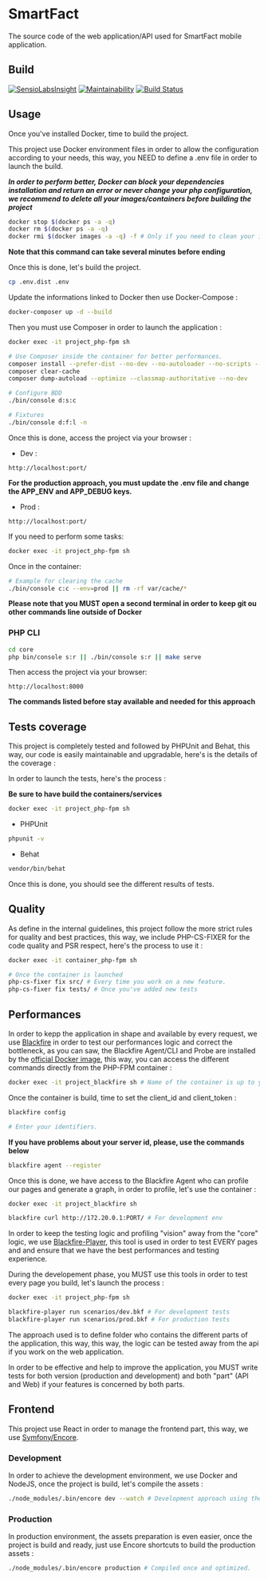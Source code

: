 # SmartFact

The source code of the web application/API used for SmartFact mobile application.

## Build

[![SensioLabsInsight](https://insight.sensiolabs.com/projects/e255fc48-1265-4a49-a950-4c71fee7d0ef/mini.png)](https://insight.sensiolabs.com/projects/e255fc48-1265-4a49-a950-4c71fee7d0ef)
[![Maintainability](https://api.codeclimate.com/v1/badges/d996390800b4a91d6247/maintainability)](https://codeclimate.com/github/Guikingone/SmartFact/maintainability)
[![Build Status](https://travis-ci.org/Guikingone/SmartFact.svg?branch=master)](https://travis-ci.org/Guikingone/SmartFact)

## Usage

Once you've installed Docker, time to build the project.

This project use Docker environment files in order to allow the configuration according to your needs,
this way, you NEED to define a .env file in order to launch the build.

**_In order to perform better, Docker can block your dependencies installation and return an error
or never change your php configuration, we recommend to delete all your images/containers
before building the project_**

```bash
docker stop $(docker ps -a -q)
docker rm $(docker ps -a -q)
docker rmi $(docker images -a -q) -f # Only if you need to clean your images and containers stored locally.
```

**Note that this command can take several minutes before ending**

Once this is done, let's build the project.

```bash
cp .env.dist .env
```

Update the informations linked to Docker then use Docker-Compose : 

```bash
docker-composer up -d --build
```

Then you must use Composer in order to launch the application : 

```bash
docker exec -it project_php-fpm sh 

# Use Composer inside the container for better performances.
composer install --prefer-dist --no-dev --no-autoloader --no-scripts --no-progress --no-suggest
composer clear-cache
composer dump-autoload --optimize --classmap-authoritative --no-dev

# Configure BDD
./bin/console d:s:c 

# Fixtures
./bin/console d:f:l -n
```

Once this is done, access the project via your browser : 

- Dev : 

```
http://localhost:port/
```

**For the production approach, you must update the .env file and change the APP_ENV and APP_DEBUG keys.**

- Prod : 

```
http://localhost:port/
```

If you need to perform some tasks:

```bash
docker exec -it project_php-fpm sh
```

Once in the container:

```bash
# Example for clearing the cache
./bin/console c:c --env=prod || rm -rf var/cache/*
```

**Please note that you MUST open a second terminal in order to keep git ou other commands line outside of Docker**

### PHP CLI

```bash
cd core
php bin/console s:r || ./bin/console s:r || make serve
```

Then access the project via your browser: 

```
http://localhost:8000
```

**The commands listed before stay available and needed for this approach**

## Tests coverage

This project is completely tested and followed by PHPUnit and Behat, this way, our code is easily maintainable
and upgradable, here's is the details of the coverage : 

In order to launch the tests, here's the process : 

**Be sure to have build the containers/services**

```bash
docker exec -it project_php-fpm sh 
```

- PHPUnit 

```bash
phpunit -v
```

- Behat

```bash
vendor/bin/behat
```

Once this is done, you should see the different results of tests.

## Quality

As define in the internal guidelines, this project follow the more strict rules for
quality and best practices, this way, we include PHP-CS-FIXER for the code quality and PSR 
respect, here's the process to use it : 

```bash
docker exec -it container_php-fpm sh

# Once the container is launched
php-cs-fixer fix src/ # Every time you work on a new feature.
php-cs-fixer fix tests/ # Once you've added new tests
```

## Performances

In order to kepp the application in shape and available by every request, 
we use [Blackfire](https://blackfire.io/) in order to test our performances 
logic and correct the bottleneck, as you can saw, 
the Blackfire Agent/CLI and Probe are installed by the [official Docker image](https://blackfire.io/docs/integrations/docker), 
this way, you can access the different commands directly from the PHP-FPM container : 

```bash
docker exec -it project_blackfire sh # Name of the container is up to you.
```

Once the container is build, time to set the client_id and client_token : 

```bash
blackfire config 

# Enter your identifiers.
```

**If you have problems about your server id, please, use the commands below**

```bash
blackfire agent --register 
```

Once this is done, we have access to the Blackfire Agent who can profile our pages
and generate a graph, in order to profile, let's use the container :

```bash
docker exec -it project_blackfire sh

blackfire curl http://172.20.0.1:PORT/ # For development env
```

In order to keep the testing logic and profiling "vision" away from the "core" logic, 
we use [Blackfire-Player](https://blackfire.io/docs/player/index),
this tool is used in order to test EVERY pages and and ensure that we have the best 
performances and testing experience.

During the developement phase, you MUST use this tools in order to test every page
you build, let's launch the process : 

```bash
docker exec -it project_php-fpm sh

blackfire-player run scenarios/dev.bkf # For development tests
blackfire-player run scenarios/prod.bkf # For production tests
```

The approach used is to define folder who contains the different parts of the application, 
this way, this way, the logic can be tested away from the api if you work on the web application.

In order to be effective and help to improve the application, you MUST write tests for both
version (production and development) and both "part" (API and Web) if your features is 
concerned by both parts.

## Frontend

This project use React in order to manage the frontend part, this way, 
we use [Symfony/Encore]('https://symfony.com/doc/current/frontend.html').

### Development 

In order to achieve the development environment, we use Docker and NodeJS, once the project is build, let's compile the assets : 

```bash
./node_modules/.bin/encore dev --watch # Development approach using the watcher.
```

### Production

In production environment, the assets preparation is even easier, once the project is build and ready, just use
Encore shortcuts to build the production assets : 

```bash
./node_modules/.bin/encore production # Compiled once and optimized.
```
